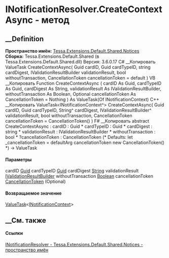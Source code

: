 # INotificationResolver.CreateContextAsync - метод
##  __Definition
 **Пространство имён:**
[Tessa.Extensions.Default.Shared.Notices](N_Tessa_Extensions_Default_Shared_Notices.htm)  
 **Сборка:** Tessa.Extensions.Default.Shared (в
Tessa.Extensions.Default.Shared.dll) Версия: 3.6.0.17
C# __Копировать
     ValueTask<INotificationContext> CreateContextAsync(
    	Guid cardID,
    	Guid cardTypeID,
    	string cardDigest,
    	IValidationResultBuilder validationResult,
    	bool withoutTransaction,
    	CancellationToken cancellationToken = default
    )
VB __Копировать
     Function CreateContextAsync ( 
    	cardID As Guid,
    	cardTypeID As Guid,
    	cardDigest As String,
    	validationResult As IValidationResultBuilder,
    	withoutTransaction As Boolean,
    	Optional cancellationToken As CancellationToken = Nothing
    ) As ValueTask(Of INotificationContext)
C++ __Копировать
     ValueTask<INotificationContext^> CreateContextAsync(
    	Guid cardID, 
    	Guid cardTypeID, 
    	String^ cardDigest, 
    	IValidationResultBuilder^ validationResult, 
    	bool withoutTransaction, 
    	CancellationToken cancellationToken = CancellationToken()
    )
F# __Копировать
     abstract CreateContextAsync : 
            cardID : Guid * 
            cardTypeID : Guid * 
            cardDigest : string * 
            validationResult : IValidationResultBuilder * 
            withoutTransaction : bool * 
            ?cancellationToken : CancellationToken 
    (* Defaults:
            let _cancellationToken = defaultArg cancellationToken new CancellationToken()
    *)
    -> ValueTask<INotificationContext> 
#### Параметры
cardID [Guid](https://learn.microsoft.com/dotnet/api/system.guid)
cardTypeID [Guid](https://learn.microsoft.com/dotnet/api/system.guid)
cardDigest [String](https://learn.microsoft.com/dotnet/api/system.string)
validationResult
[IValidationResultBuilder](T_Tessa_Platform_Validation_IValidationResultBuilder.htm)
withoutTransaction
[Boolean](https://learn.microsoft.com/dotnet/api/system.boolean)
cancellationToken
[CancellationToken](https://learn.microsoft.com/dotnet/api/system.threading.cancellationtoken)
(Optional)
#### Возвращаемое значение
[ValueTask](https://learn.microsoft.com/dotnet/api/system.threading.tasks.valuetask-1)<[INotificationContext](T_Tessa_Extensions_Default_Shared_Notices_INotificationContext.htm)>
##  __См. также
#### Ссылки
[INotificationResolver -
](T_Tessa_Extensions_Default_Shared_Notices_INotificationResolver.htm)
[Tessa.Extensions.Default.Shared.Notices - пространство
имён](N_Tessa_Extensions_Default_Shared_Notices.htm)
